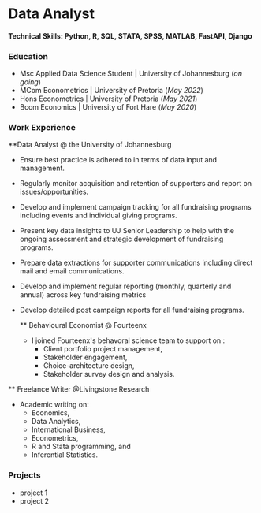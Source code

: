 # Data Analyst

#### Technical Skills: Python, R, SQL, STATA, SPSS, MATLAB, FastAPI, Django

### Education
- Msc Applied Data Science Student | University of Johannesburg (_on going_)
- MCom Econometrics | University of Pretoria (_May 2022_)
- Hons Econometrics | University of Pretoria (_May 2021_)
- Bcom Economics | University of Fort Hare (_May 2020_)

### Work Experience
**Data Analyst @ the University of Johannesburg
- Ensure best practice is adhered to in terms of data input and management.
- Regularly monitor acquisition and retention of supporters and report on issues/opportunities.
- Develop and implement campaign tracking for all fundraising programs including events and individual giving programs.
- Present key data insights to UJ Senior Leadership to help with the ongoing assessment and strategic development of fundraising programs.
- Prepare data extractions for supporter communications including direct mail and email communications.
- Develop and implement regular reporting (monthly, quarterly and annual) across key fundraising metrics
- Develop detailed post campaign reports for all fundraising programs.

  ** Behavioural Economist @ Fourteenx
  - I joined Fourteenx's behavoral science team to support on :
    - Client portfolio project management,
    - Stakeholder engagement, 
    - Choice-architecture design,
    - Stakeholder survey design and analysis.
   
** Freelance Writer @Livingstone Research
- Academic writing on:
  - Economics,
  - Data Analytics,
  - International Business,
  - Econometrics,
  - R and Stata programming, and
  - Inferential Statistics.

### Projects 
- project 1
- project 2
